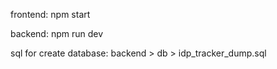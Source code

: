 <p>frontend: npm start </p>
<p>backend: npm run dev </p>
<p>sql for create database: backend > db > idp_tracker_dump.sql</p>
